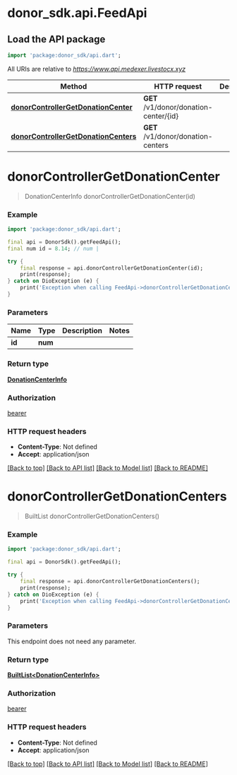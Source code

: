 # donor_sdk.api.FeedApi

## Load the API package
```dart
import 'package:donor_sdk/api.dart';
```

All URIs are relative to *https://www.api.medexer.livestocx.xyz*

Method | HTTP request | Description
------------- | ------------- | -------------
[**donorControllerGetDonationCenter**](FeedApi.md#donorcontrollergetdonationcenter) | **GET** /v1/donor/donation-center/{id} | 
[**donorControllerGetDonationCenters**](FeedApi.md#donorcontrollergetdonationcenters) | **GET** /v1/donor/donation-centers | 


# **donorControllerGetDonationCenter**
> DonationCenterInfo donorControllerGetDonationCenter(id)



### Example
```dart
import 'package:donor_sdk/api.dart';

final api = DonorSdk().getFeedApi();
final num id = 8.14; // num | 

try {
    final response = api.donorControllerGetDonationCenter(id);
    print(response);
} catch on DioException (e) {
    print('Exception when calling FeedApi->donorControllerGetDonationCenter: $e\n');
}
```

### Parameters

Name | Type | Description  | Notes
------------- | ------------- | ------------- | -------------
 **id** | **num**|  | 

### Return type

[**DonationCenterInfo**](DonationCenterInfo.md)

### Authorization

[bearer](../README.md#bearer)

### HTTP request headers

 - **Content-Type**: Not defined
 - **Accept**: application/json

[[Back to top]](#) [[Back to API list]](../README.md#documentation-for-api-endpoints) [[Back to Model list]](../README.md#documentation-for-models) [[Back to README]](../README.md)

# **donorControllerGetDonationCenters**
> BuiltList<DonationCenterInfo> donorControllerGetDonationCenters()



### Example
```dart
import 'package:donor_sdk/api.dart';

final api = DonorSdk().getFeedApi();

try {
    final response = api.donorControllerGetDonationCenters();
    print(response);
} catch on DioException (e) {
    print('Exception when calling FeedApi->donorControllerGetDonationCenters: $e\n');
}
```

### Parameters
This endpoint does not need any parameter.

### Return type

[**BuiltList&lt;DonationCenterInfo&gt;**](DonationCenterInfo.md)

### Authorization

[bearer](../README.md#bearer)

### HTTP request headers

 - **Content-Type**: Not defined
 - **Accept**: application/json

[[Back to top]](#) [[Back to API list]](../README.md#documentation-for-api-endpoints) [[Back to Model list]](../README.md#documentation-for-models) [[Back to README]](../README.md)

